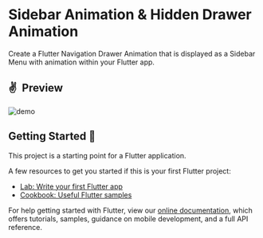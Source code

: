 # Sidebar Animation & Hidden Drawer Animation

Create a Flutter Navigation Drawer Animation that is displayed as a Sidebar Menu with animation within your Flutter app.

## ✌ Preview
![demo](https://github.com/user-attachments/assets/280a9f3a-df18-45c9-a08a-76efff111227)

## Getting Started 📕

This project is a starting point for a Flutter application.

A few resources to get you started if this is your first Flutter project:

- [Lab: Write your first Flutter app](https://flutter.dev/docs/get-started/codelab)
- [Cookbook: Useful Flutter samples](https://flutter.dev/docs/cookbook)

For help getting started with Flutter, view our
[online documentation](https://flutter.dev/docs), which offers tutorials,
samples, guidance on mobile development, and a full API reference.
